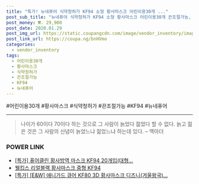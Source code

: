 ```yaml
--- 
title: "특가! 뉴네퓨어 식약청허가 KF94 소형 황사마스크 어린이용30개 ..." 
post_sub_title: "뉴네퓨어 식약청허가 KF94 소형 황사마스크 어린이용30개 끈조절가능, 단품" 
post_money: ₩. 29,900 
post_date: 2020.01.29 
post_img_url: https://static.coupangcdn.com/image/vendor_inventory/images/2019/01/23/16/8/3f6e54af-715d-4153-b65b-ddcac8cce16c.jpg 
post_link_url: https://coupa.ng/bnHVmo 
categories: 
  - vendor_inventory 
tags: 
  - 어린이용30개 
  - 황사마스크 
  - 식약청허가 
  - 끈조절가능 
  - KF94 
  - 뉴네퓨어 
--- 
```

  #어린이용30개 #황사마스크 #식약청허가 #끈조절가능 #KF94 #뉴네퓨어 
<hr> 

> 나이가 60이다 70이다 하는 것으로 그 사람이 늙었다 젊었다 할 수 없다. 늙고 젊은 것은 그 사람의 신념이 늙었느냐 젊었느냐 하는데 있다. – 맥아더 


### POWER LINK

* <a href="https://blog.naver.com/an0733/221789436503" target="_blank">[특가] 퓨어클린 황사방역 마스크 KF94 20개입(대형...</a>
* <a href="https://blog.naver.com/fasyy4321/221787072093" target="_blank">웰킵스 리얼블랙 황사마스크 중형 KF94</a>
* <a href="https://blog.naver.com/sakai111/221789181196" target="_blank">[특가] [E&W] 애니가드 큐어 KF80 3D 황사마스크 디즈니(겨울왕국)...</a>
